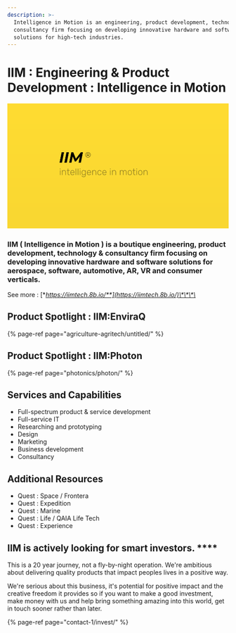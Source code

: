 ```yaml
---
description: >-
  Intelligence in Motion is an engineering, product development, technology &
  consultancy firm focusing on developing innovative hardware and software
  solutions for high-tech industries.
---
```


# IIM : Engineering & Product Development : Intelligence in Motion

![IIM : Intelligence in Motion](.gitbook/assets/iim-electric-vehicle-sybsystems%20%281%29.png)

### **IIM** \( Intelligence in Motion \) is a **boutique** engineering, product development, technology & consultancy firm focusing on developing innovative hardware and software solutions for aerospace, software, automotive, AR, VR and consumer verticals. 

See more : [**https://iimtech.8b.io/**](https://iimtech.8b.io/)\*\*\*\*

## Product Spotlight : IIM:EnviraQ

{% page-ref page="agriculture-agritech/untitled/" %}

## Product Spotlight : IIM:Photon

{% page-ref page="photonics/photon/" %}

## **Services and Capabilities**

* Full-spectrum product & service development
* Full-service IT 
* Researching and prototyping
* Design
* Marketing 
* Business development
* Consultancy

## Additional Resources

* Quest : Space / Frontera 
* Quest : Expedition
* Quest : Marine
* Quest : Life  / QAIA Life Tech 
* Quest : Experience

## **IIM** is actively looking for smart investors. ****

This is a 20 year journey, not a fly-by-night operation. We're ambitious about delivering quality products that impact peoples lives in a positive way.

We're serious about this business, it's potential for positive impact and the creative freedom it provides so if you want to make a good investment, make money with us and help bring something amazing into this world, get in touch sooner rather than later.

{% page-ref page="contact-1/invest/" %}

